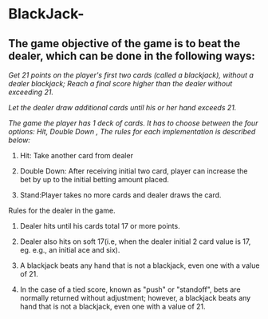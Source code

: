# BlackJack-

## The game objective of the game is to beat the dealer, which can be done in the following ways:

_Get 21 points on the player's first two cards (called a blackjack), without a dealer blackjack;
Reach a final score higher than the dealer without exceeding 21._

_Let the dealer draw additional cards until his or her hand exceeds 21._

_The game the player has 1 deck of cards. It has to choose between the four options: Hit, Double Down , The rules for each implementation is described below:_

1. Hit: Take another card from dealer

2. Double Down: After receiving initial two card, player can increase the bet by up to the initial betting amount placed.

3. Stand:Player takes no more cards and dealer draws the card.

Rules for the dealer in the game.

1. Dealer hits until his cards total 17 or more points.
2. Dealer also hits on soft 17(i.e, when the dealer initial 2 card value is 17, eg. e.g., an initial ace and six).

3. A blackjack beats any hand that is not a blackjack, even one with a value of 21.
4. In the case of a tied score, known as "push" or "standoff", bets are normally returned without adjustment; however, a blackjack beats any hand that is not a blackjack, even one with a value of 21.
